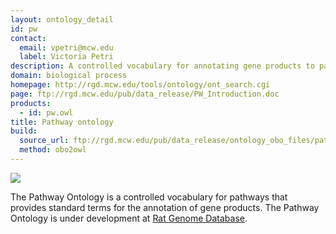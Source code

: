 ```yaml
---
layout: ontology_detail
id: pw
contact: 
  email: vpetri@mcw.edu
  label: Victoria Petri
description: A controlled vocabulary for annotating gene products to pathways.
domain: biological process
homepage: http://rgd.mcw.edu/tools/ontology/ont_search.cgi
page: ftp://rgd.mcw.edu/pub/data_release/PW_Introduction.doc
products: 
  - id: pw.owl
title: Pathway ontology
build:
  source_url: ftp://rgd.mcw.edu/pub/data_release/ontology_obo_files/pathway/pathway.obo
  method: obo2owl
---
```


<img src="http://rgd.mcw.edu/common/images/rgd_LOGO_blue_rgd.gif"/>

The Pathway Ontology is a controlled vocabulary for pathways that provides standard terms for the annotation of gene products. The Pathway Ontology is under development at <a href="http://rgd.mcw.edu">Rat Genome Database</a>.
